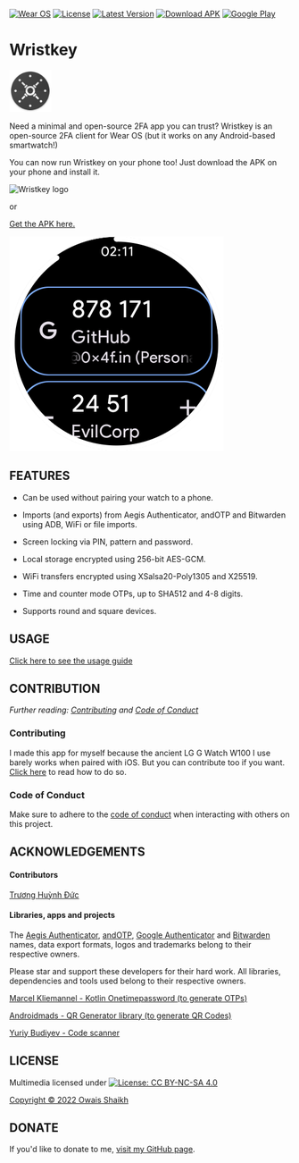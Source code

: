 [![Wear OS](https://img.shields.io/badge/Made%20for-Wear%20OS%203.0-4285f4.svg?style=flat-square&logo=wear%20os)](https://wearos.google.com)
[![License](https://img.shields.io/badge/License-MIT-purple?style=flat-square&logo=libreoffice)](LICENSE)
[![Latest Version](https://img.shields.io/github/v/tag/4f77616973/Wristkey?label=Version&style=flat-square&logo=semver)](https://github.com/0x4f53/Wristkey/releases)
[![Download APK](https://img.shields.io/badge/Download%20APK-Click%20Here-blue?style=flat-square&logo=dropbox)](app/build/outputs/apk/debug/)
[![Google Play](https://img.shields.io/badge/Play%20Store-Click%20Here-teal?style=flat-square&logo=googleplay)](https://play.google.com/store/apps/details?id=zeroxfourf.wristkey)

# Wristkey

<img src = "app/src/main/res/mipmap-xxxhdpi/ic_launcher.png" alt = "Wristkey logo" width = "75dp">

Need a minimal and open-source 2FA app you can trust? Wristkey is an open-source 2FA client for Wear OS (but it works on any Android-based smartwatch!) 

You can now run Wristkey on your phone too! Just download the APK on your phone and install it.

<img src = "https://upload.wikimedia.org/wikipedia/commons/thumb/7/78/Google_Play_Store_badge_EN.svg/1200px-Google_Play_Store_badge_EN.svg.png" alt = "Wristkey logo" width = "125dp">

or

[Get the APK here.](https://github.com/0x4f53/Wristkey/releases)

<img src = screenshots/2024_circle.png alt="mockup">

## FEATURES

- Can be used without pairing your watch to a phone.

- Imports (and exports) from Aegis Authenticator, andOTP and Bitwarden using ADB, WiFi or file imports.

- Screen locking via PIN, pattern and password.

- Local storage encrypted using 256-bit AES-GCM.

- WiFi transfers encrypted using XSalsa20-Poly1305 and X25519.

- Time and counter mode OTPs, up to SHA512 and 4-8 digits.

- Supports round and square devices.

## USAGE

[Click here to see the usage guide]()

## CONTRIBUTION

_Further reading: [Contributing](CONTRIBUTING.md) and [Code of Conduct](CODE_OF_CONDUCT.md)_

### Contributing

I made this app for myself because the ancient LG G Watch W100 I use barely works when paired with iOS. But you can contribute too if you want. [Click here](CONTRIBUTING.md) to read how to do so. 

### Code of Conduct

Make sure to adhere to the [code of conduct](CODE_OF_CONDUCT.md) when interacting with others on this project.

## ACKNOWLEDGEMENTS

#### Contributors

[Trương Huỳnh Đức](https://github.com/huynhduc0)

#### Libraries, apps and projects

The [Aegis Authenticator](https://getaegis.app/), [andOTP](https://github.com/andOTP/andOTP), [Google Authenticator](https://github.com/google/google-authenticator) and [Bitwarden](https://bitwarden.com/) names, data export formats, logos and trademarks belong to their respective owners.

Please star and support these developers for their hard work. All libraries, dependencies and tools used belong to their respective owners.

[Marcel Kliemannel - Kotlin Onetimepassword (to generate OTPs)](https://github.com/marcelkliemannel/kotlin-onetimepassword)

[Androidmads - QR Generator library (to generate QR Codes)](https://github.com/androidmads/QRGenerator)

[Yuriy Budiyev - Code scanner](https://github.com/yuriy-budiyev/code-scanner)

## LICENSE

Multimedia licensed under [![License: CC BY-NC-SA 4.0](https://licensebuttons.net/l/by-nc-sa/4.0/80x15.png)](https://creativecommons.org/licenses/by-nc-sa/4.0/) 

[Copyright © 2022 Owais Shaikh](LICENSE)

## DONATE

If you'd like to donate to me, [visit my GitHub page](https://github.com/0x4f53).
